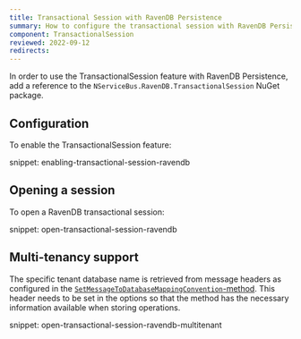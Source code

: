 ```yaml
---
title: Transactional Session with RavenDB Persistence
summary: How to configure the transactional session with RavenDB Persistence
component: TransactionalSession
reviewed: 2022-09-12
redirects:
---
```


In order to use the TransactionalSession feature with RavenDB Persistence, add a reference to the `NServiceBus.RavenDB.TransactionalSession` NuGet package.

## Configuration

To enable the TransactionalSession feature:

snippet: enabling-transactional-session-ravendb

## Opening a session

To open a RavenDB transactional session:

snippet: open-transactional-session-ravendb

## Multi-tenancy support

The specific tenant database name is retrieved from message headers as configured in the [`SetMessageToDatabaseMappingConvention`-method](/persistence/ravendb).
This header needs to be set in the options so that the method has the necessary information available when storing operations.

snippet: open-transactional-session-ravendb-multitenant